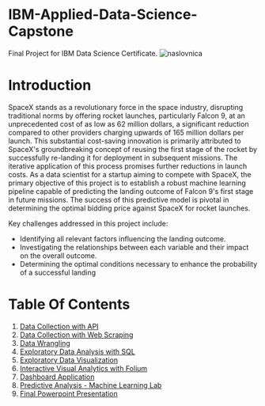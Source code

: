 # IBM-Applied-Data-Science-Capstone
Final Project for IBM Data Science Certificate.
![naslovnica](https://github.com/ddobrinic/IBM-Applied-Data-Science-Capstone/assets/28016367/e632200c-8f08-4187-8b11-fe9559446b84)

# Introduction
SpaceX stands as a revolutionary force in the space industry, disrupting traditional norms by offering rocket launches, particularly Falcon 9, at an unprecedented cost of as low as 62 million dollars, a significant reduction compared to other providers charging upwards of 165 million dollars per launch. This substantial cost-saving innovation is primarily attributed to SpaceX's groundbreaking concept of reusing the first stage of the rocket by successfully re-landing it for deployment in subsequent missions. The iterative application of this process promises further reductions in launch costs.
As a data scientist for a startup aiming to compete with SpaceX, the primary objective of this project is to establish a robust machine learning pipeline capable of predicting the landing outcome of Falcon 9's first stage in future missions. The success of this predictive model is pivotal in determining the optimal bidding price against SpaceX for rocket launches.

Key challenges addressed in this project include:
* Identifying all relevant factors influencing the landing outcome.
* Investigating the relationships between each variable and their impact on the overall outcome.
* Determining the optimal conditions necessary to enhance the probability of a successful landing

# Table Of Contents
1. [Data Collection with API](https://github.com/ddobrinic/IBM-Applied-Data-Science-Capstone/blob/main/jupyter-labs-spacex-data-collection-api.ipynb)
2. [Data Collection with Web Scraping](https://github.com/ddobrinic/IBM-Applied-Data-Science-Capstone/blob/main/jupyter-labs-webscraping.ipynb)
3. [Data Wrangling](https://github.com/ddobrinic/IBM-Applied-Data-Science-Capstone/blob/main/jupyter-labs-spacex-data-collection-api.ipynb)
4. [Exploratory Data Analysis with SQL](https://github.com/ddobrinic/IBM-Applied-Data-Science-Capstone/blob/main/jupyter-labs-eda-sql-coursera_sqllite.ipynb)
5. [Exploratory Data Visualization](https://github.com/ddobrinic/IBM-Applied-Data-Science-Capstone/blob/main/jupyter-labs-eda-dataviz.ipynb)
6. [Interactive Visual Analytics with Folium](https://github.com/ddobrinic/IBM-Applied-Data-Science-Capstone/blob/main/lab_jupyter_launch_site_location.ipynb)
7. [Dashboard Application](https://github.com/ddobrinic/IBM-Applied-Data-Science-Capstone/blob/main/jupyter-labs-spacex-data-collection-api.ipynb)
8. [Predictive Analysis - Machine Learning Lab](https://github.com/ddobrinic/IBM-Applied-Data-Science-Capstone/blob/main/jupyter-labs-spacex-data-collection-api.ipynb)
9. [Final Powerpoint Presentation](https://github.com/ddobrinic/IBM-Applied-Data-Science-Capstone/blob/main/jupyter-labs-spacex-data-collection-api.ipynb)

